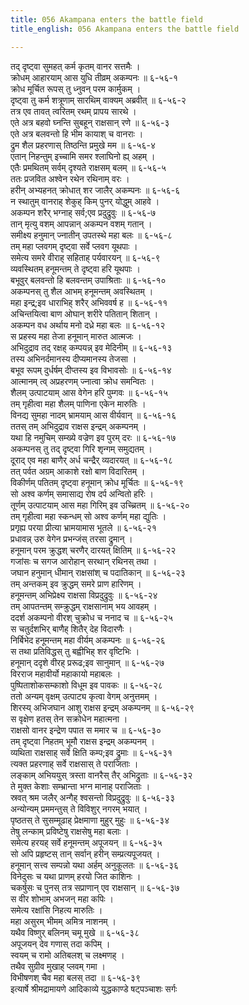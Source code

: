 ```yaml
---
title: 056 Akampana enters the battle field
title_english: 056 Akampana enters the battle field

---
```

<div class="audioEmbed"  caption="श्रीराम-हरिसीताराममूर्ति-घनपाठिभ्यां वचनम्" src="https://archive.org/download/Ramayana-recitation-Sriram-harisItArAmamUrti-Ghanapaati-v2/Kanda_6/Kanda_6_YK-056-Akampana_enters_the_battle-field__0.mp3"></div>

तद् दृष्ट्वा सुमहत् कर्म कृतम् वानर सत्तमैः ।  
क्रोधम् आहारयाम् आस युधि तीव्रम् अकम्पनः ॥ ६-५६-१  
क्रोध मूर्चित रूपस् तु ध्नुवन् परम कार्मुकम् ।  
दृष्ट्वा तु कर्म शत्रूणाम् सारथिम् वाक्यम् अब्रवीत् ॥ ६-५६-२  
तत्र एव तावत् त्वरितम् रथम् प्रापय सारथे ।  
एते अत्र बहवो घ्नन्ति सुबहून् राक्षसान् रणे ॥ ६-५६-३  
एते अत्र बलवन्तो हि भीम कायाश् च वानराः ।  
द्रुम शैल प्रहरणास् तिष्ठन्ति प्रमुखे मम ॥ ६-५६-४  
एतान् निहन्तुम् इच्चामि समर श्लाघिनो ह्य् अहम् ।  
एतैः प्रमथितम् सर्वम् दृश्यते राक्षसम् बलम् ॥ ६-५६-५  
ततः प्रजवित अश्वेन रथेन रथिनाम् वरः ।  
हरीन् अभ्यहनत् क्रोधात् शर जालैर् अकम्पनः ॥ ६-५६-६  
न स्थातुम् वानराह् शेकुह् किम् पुनर् योद्धुम् आहवे ।  
अकम्पन शरैर् भग्नाह् सर्व;एव प्रदुद्रुवुः ॥ ६-५६-७  
तान् मृत्यु वशम् आपन्नान् अकम्पन वशम् गतान् ।  
समीक्ष्य हनुमान् ज्नातीन् उपतस्थे महा बलः ॥ ६-५६-८  
तम् महा प्लवगम् दृष्ट्वा सर्वे प्लवग यूथपाः ।  
समेत्य समरे वीराह् सहिताह् पर्यवारयन् ॥ ६-५६-९  
व्यवस्थितम् हनूमन्तम् ते दृष्ट्वा हरि यूथपाः ।  
बभूवुर् बलवन्तो हि बलवन्तम् उपाश्रिताः ॥ ६-५६-१०  
अकम्पनस् तु शैल आभम् हनूमन्तम् अवस्थितम् ।  
महा इन्द्र;इव धाराभिह् शरैर् अभिववर्ष ह ॥ ६-५६-११  
अचिन्तयित्वा बाण ओघान् शरीरे पतितान् शितान् ।  
अकम्पन वध अर्थाय मनो दध्रे महा बलः ॥ ६-५६-१२  
स प्रहस्य महा तेजा हनूमान् मारुत आत्मजः ।  
अभिदुद्राव तद् रक्षह् कम्पयन्न् इव मेदिनीम् ॥ ६-५६-१३  
तस्य अभिनर्दमानस्य दीप्यमानस्य तेजसा ।  
बभूव रूपम् दुर्धर्षम् दीप्तस्य इव विभावसोः ॥ ६-५६-१४  
आत्मानम् त्व् अप्रहरणम् ज्नात्वा क्रोध समन्वितः ।  
शैलम् उत्पाटयाम् आस वेगेन हरि पुम्गवः ॥ ६-५६-१५  
तम् गृहीत्वा महा शैलम् पाणिना एकेन मारुतिः ।  
विनद्य सुमहा नादम् भ्रामयाम् आस वीर्यवान् ॥ ६-५६-१६  
ततस् तम् अभिदुद्राव राक्षस इन्द्रम् अकम्पनम् ।  
यथा हि नमुचिम् सम्ख्ये वज्रेण इव पुरम् दरः ॥ ६-५६-१७  
अकम्पनस् तु तद् दृष्ट्वा गिरि शृन्गम् समुद्यतम् ।  
दूराद् एव महा बाणैर् अर्ध चन्द्रैर् व्यदारयत् ॥ ६-५६-१८  
तत् पर्वत अग्रम् आकाशे रक्षो बाण विदारितम् ।  
विकीर्णम् पतितम् दृष्ट्वा हनूमान् क्रोध मूर्चितः ॥ ६-५६-१९  
सो अश्व कर्णम् समासाद्य रोष दर्प अन्वितो हरिः ।  
तूर्णम् उत्पाटयाम् आस महा गिरिम् इव उच्च्रितम् ॥ ६-५६-२०  
तम् गृहीत्वा महा स्कन्धम् सो अश्व कर्णम् महा द्युतिः ।  
प्रगृह्य परया प्रीत्या भ्रामयामास भूतले ॥ ६-५६-२१  
प्रधावन्न् उरु वेगेन प्रभन्जंस् तरसा द्रुमान् ।  
हनूमान् परम क्रुद्धश् चरणैर् दारयत् क्षितिम् ॥ ६-५६-२२  
गजांसः च सगज आरोहान् सरथान् रथिनस् तथा ।  
जघान हनुमान् धीमान् राक्षसांश् च पदातिकान् ॥ ६-५६-२३  
तम् अन्तकम् इव क्रुद्धम् समरे प्राण हारिणम् ।  
हनूमन्तम् अभिप्रेक्ष्य राक्षसा विप्रदुद्रुवुः ॥ ६-५६-२४  
तम् आपतन्तम् सम्क्रुद्धम् राक्षसानाम् भय आवहम् ।  
ददर्श अकम्पनो वीरश् चुक्रोध च ननाद च ॥ ६-५६-२५  
स चतुर्दशभिर् बाणैह् शितैर् देह विदारणैः ।  
निर्बिभेद हनूमन्तम् महा वीर्यम् अकम्पनः ॥ ६-५६-२६  
स तथा प्रतिविद्धस् तु बह्वीभिह् शर वृष्टिभिः ।  
हनूमान् ददृशे वीरह् प्ररूढ;इव सानुमान् ॥ ६-५६-२७  
विरराज महावीर्यो महाकायो महाबलः ।  
पुष्पिताशोकसम्काशो विधूम इव पावकः ॥ ६-५६-२८  
ततो अन्यम् वृक्षम् उत्पाट्य कृत्वा वेगम् अनुत्तमम् ।  
शिरस्य् अभिजघान आशु राक्षस इन्द्रम् अकम्पनम् ॥ ६-५६-२९  
स वृक्षेण हतस् तेन सक्रोधेन महात्मना ।  
राक्षसो वानर इन्द्रेण पपात स ममार च ॥ ६-५६-३०  
तम् दृष्ट्वा निहतम् भूमौ राक्षस इन्द्रम् अकम्पनम् ।  
व्यथिता राक्षसाह् सर्वे क्षिति कम्प;इव द्रुमाः ॥ ६-५६-३१  
त्यक्त प्रहरणाह् सर्वे राक्षसास् ते पराजिताः ।  
लङ्काम् अभिययुस् त्रस्ता वानरैस् तैर् अभिद्रुताः ॥ ६-५६-३२  
ते मुक्त केशाः सम्भ्रान्ता भग्न मानाह् पराजिताः ।  
स्रवत् श्रम जलैर् अन्गैह् श्वसन्तो विप्रदुद्रुवुः ॥ ६-५६-३३  
अन्योन्यम् प्रममन्तुस् ते विविशुर् नगरम् भयात् ।  
पृष्ठतस् ते सुसम्मूढाह् प्रेक्षमाणा मुहुर् मुहुः ॥ ६-५६-३४  
तेषु लन्काम् प्रविष्टेषु राक्षसेषु महा बलाः ।  
समेत्य हरयह् सर्वे हनूमन्तम् अपूजयन् ॥ ६-५६-३५  
सो अपि प्रहृष्टस् तान् सर्वान् हरीन् सम्प्रत्यपूजयत् ।  
हनूमान् सत्त्व सम्पन्नो यथा अर्हम् अनुकूलतः ॥ ६-५६-३६  
विनेदुसः च यथा प्राणम् हरयो जित काशिनः ।  
चकर्षुसः च पुनस् तत्र सप्राणान् एव राक्षसान् ॥ ६-५६-३७  
स वीर शोभाम् अभजन् महा कपिः ।  
समेत्य रक्षांसि निहत्य मारुतिः ।  
महा असुरम् भीमम् अमित्र नाशनम् ।  
यथैव विष्णुर् बलिनम् चमू मुखे ॥ ६-५६-३८  
अपूजयन् देव गणास् तदा कपिम् ।  
स्वयम् च रामो अतिबलश् च लक्ष्मणह् ।  
तथैव सुग्रीव मुखाह् प्लवम् गमा ।  
विभीषणश् चैव महा बलस् तदा ॥ ६-५६-३९  
इत्यार्षे श्रीमद्रामायणे आदिकाव्ये युद्धकाण्डे षट्पञ्चाशः सर्गः